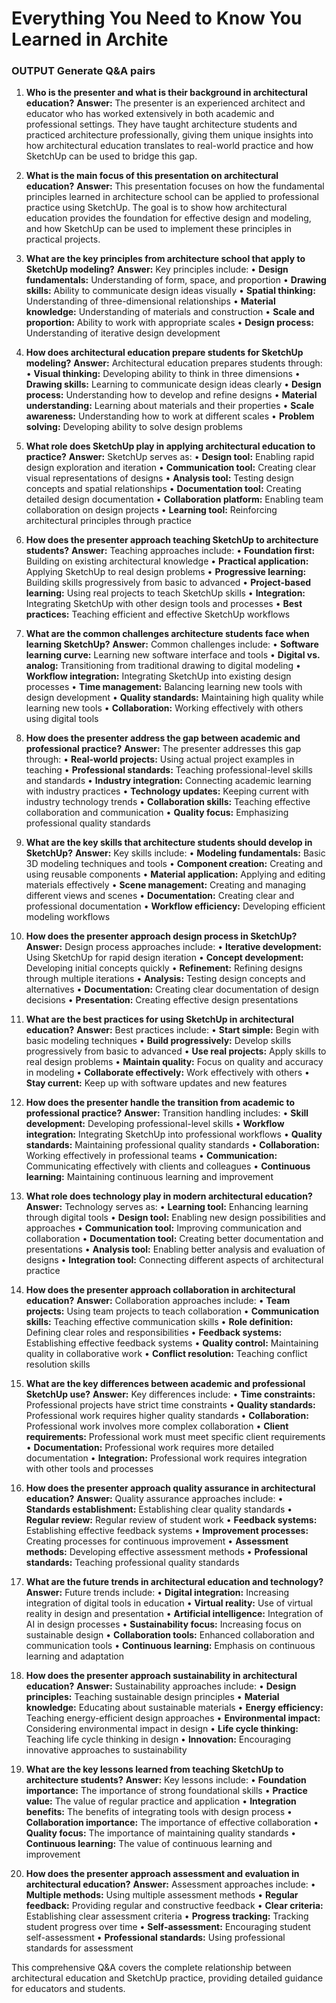 # Everything You Need to Know You Learned in Archite

### OUTPUT Generate Q&A pairs

1. **Who is the presenter and what is their background in architectural education?**
**Answer:**
The presenter is an experienced architect and educator who has worked extensively in both academic and professional settings. They have taught architecture students and practiced architecture professionally, giving them unique insights into how architectural education translates to real-world practice and how SketchUp can be used to bridge this gap.

2. **What is the main focus of this presentation on architectural education?**
**Answer:**
This presentation focuses on how the fundamental principles learned in architecture school can be applied to professional practice using SketchUp. The goal is to show how architectural education provides the foundation for effective design and modeling, and how SketchUp can be used to implement these principles in practical projects.

3. **What are the key principles from architecture school that apply to SketchUp modeling?**
**Answer:**
Key principles include:
• **Design fundamentals:** Understanding of form, space, and proportion
• **Drawing skills:** Ability to communicate design ideas visually
• **Spatial thinking:** Understanding of three-dimensional relationships
• **Material knowledge:** Understanding of materials and construction
• **Scale and proportion:** Ability to work with appropriate scales
• **Design process:** Understanding of iterative design development

4. **How does architectural education prepare students for SketchUp modeling?**
**Answer:**
Architectural education prepares students through:
• **Visual thinking:** Developing ability to think in three dimensions
• **Drawing skills:** Learning to communicate design ideas clearly
• **Design process:** Understanding how to develop and refine designs
• **Material understanding:** Learning about materials and their properties
• **Scale awareness:** Understanding how to work at different scales
• **Problem solving:** Developing ability to solve design problems

5. **What role does SketchUp play in applying architectural education to practice?**
**Answer:**
SketchUp serves as:
• **Design tool:** Enabling rapid design exploration and iteration
• **Communication tool:** Creating clear visual representations of designs
• **Analysis tool:** Testing design concepts and spatial relationships
• **Documentation tool:** Creating detailed design documentation
• **Collaboration platform:** Enabling team collaboration on design projects
• **Learning tool:** Reinforcing architectural principles through practice

6. **How does the presenter approach teaching SketchUp to architecture students?**
**Answer:**
Teaching approaches include:
• **Foundation first:** Building on existing architectural knowledge
• **Practical application:** Applying SketchUp to real design problems
• **Progressive learning:** Building skills progressively from basic to advanced
• **Project-based learning:** Using real projects to teach SketchUp skills
• **Integration:** Integrating SketchUp with other design tools and processes
• **Best practices:** Teaching efficient and effective SketchUp workflows

7. **What are the common challenges architecture students face when learning SketchUp?**
**Answer:**
Common challenges include:
• **Software learning curve:** Learning new software interface and tools
• **Digital vs. analog:** Transitioning from traditional drawing to digital modeling
• **Workflow integration:** Integrating SketchUp into existing design processes
• **Time management:** Balancing learning new tools with design development
• **Quality standards:** Maintaining high quality while learning new tools
• **Collaboration:** Working effectively with others using digital tools

8. **How does the presenter address the gap between academic and professional practice?**
**Answer:**
The presenter addresses this gap through:
• **Real-world projects:** Using actual project examples in teaching
• **Professional standards:** Teaching professional-level skills and standards
• **Industry integration:** Connecting academic learning with industry practices
• **Technology updates:** Keeping current with industry technology trends
• **Collaboration skills:** Teaching effective collaboration and communication
• **Quality focus:** Emphasizing professional quality standards

9. **What are the key skills that architecture students should develop in SketchUp?**
**Answer:**
Key skills include:
• **Modeling fundamentals:** Basic 3D modeling techniques and tools
• **Component creation:** Creating and using reusable components
• **Material application:** Applying and editing materials effectively
• **Scene management:** Creating and managing different views and scenes
• **Documentation:** Creating clear and professional documentation
• **Workflow efficiency:** Developing efficient modeling workflows

10. **How does the presenter approach design process in SketchUp?**
**Answer:**
Design process approaches include:
• **Iterative development:** Using SketchUp for rapid design iteration
• **Concept development:** Developing initial concepts quickly
• **Refinement:** Refining designs through multiple iterations
• **Analysis:** Testing design concepts and alternatives
• **Documentation:** Creating clear documentation of design decisions
• **Presentation:** Creating effective design presentations

11. **What are the best practices for using SketchUp in architectural education?**
**Answer:**
Best practices include:
• **Start simple:** Begin with basic modeling techniques
• **Build progressively:** Develop skills progressively from basic to advanced
• **Use real projects:** Apply skills to real design problems
• **Maintain quality:** Focus on quality and accuracy in modeling
• **Collaborate effectively:** Work effectively with others
• **Stay current:** Keep up with software updates and new features

12. **How does the presenter handle the transition from academic to professional practice?**
**Answer:**
Transition handling includes:
• **Skill development:** Developing professional-level skills
• **Workflow integration:** Integrating SketchUp into professional workflows
• **Quality standards:** Maintaining professional quality standards
• **Collaboration:** Working effectively in professional teams
• **Communication:** Communicating effectively with clients and colleagues
• **Continuous learning:** Maintaining continuous learning and improvement

13. **What role does technology play in modern architectural education?**
**Answer:**
Technology serves as:
• **Learning tool:** Enhancing learning through digital tools
• **Design tool:** Enabling new design possibilities and approaches
• **Communication tool:** Improving communication and collaboration
• **Documentation tool:** Creating better documentation and presentations
• **Analysis tool:** Enabling better analysis and evaluation of designs
• **Integration tool:** Connecting different aspects of architectural practice

14. **How does the presenter approach collaboration in architectural education?**
**Answer:**
Collaboration approaches include:
• **Team projects:** Using team projects to teach collaboration
• **Communication skills:** Teaching effective communication skills
• **Role definition:** Defining clear roles and responsibilities
• **Feedback systems:** Establishing effective feedback systems
• **Quality control:** Maintaining quality in collaborative work
• **Conflict resolution:** Teaching conflict resolution skills

15. **What are the key differences between academic and professional SketchUp use?**
**Answer:**
Key differences include:
• **Time constraints:** Professional projects have strict time constraints
• **Quality standards:** Professional work requires higher quality standards
• **Collaboration:** Professional work involves more complex collaboration
• **Client requirements:** Professional work must meet specific client requirements
• **Documentation:** Professional work requires more detailed documentation
• **Integration:** Professional work requires integration with other tools and processes

16. **How does the presenter approach quality assurance in architectural education?**
**Answer:**
Quality assurance approaches include:
• **Standards establishment:** Establishing clear quality standards
• **Regular review:** Regular review of student work
• **Feedback systems:** Establishing effective feedback systems
• **Improvement processes:** Creating processes for continuous improvement
• **Assessment methods:** Developing effective assessment methods
• **Professional standards:** Teaching professional quality standards

17. **What are the future trends in architectural education and technology?**
**Answer:**
Future trends include:
• **Digital integration:** Increasing integration of digital tools in education
• **Virtual reality:** Use of virtual reality in design and presentation
• **Artificial intelligence:** Integration of AI in design processes
• **Sustainability focus:** Increasing focus on sustainable design
• **Collaboration tools:** Enhanced collaboration and communication tools
• **Continuous learning:** Emphasis on continuous learning and adaptation

18. **How does the presenter approach sustainability in architectural education?**
**Answer:**
Sustainability approaches include:
• **Design principles:** Teaching sustainable design principles
• **Material knowledge:** Educating about sustainable materials
• **Energy efficiency:** Teaching energy-efficient design approaches
• **Environmental impact:** Considering environmental impact in design
• **Life cycle thinking:** Teaching life cycle thinking in design
• **Innovation:** Encouraging innovative approaches to sustainability

19. **What are the key lessons learned from teaching SketchUp to architecture students?**
**Answer:**
Key lessons include:
• **Foundation importance:** The importance of strong foundational skills
• **Practice value:** The value of regular practice and application
• **Integration benefits:** The benefits of integrating tools with design process
• **Collaboration importance:** The importance of effective collaboration
• **Quality focus:** The importance of maintaining quality standards
• **Continuous learning:** The value of continuous learning and improvement

20. **How does the presenter approach assessment and evaluation in architectural education?**
**Answer:**
Assessment approaches include:
• **Multiple methods:** Using multiple assessment methods
• **Regular feedback:** Providing regular and constructive feedback
• **Clear criteria:** Establishing clear assessment criteria
• **Progress tracking:** Tracking student progress over time
• **Self-assessment:** Encouraging student self-assessment
• **Professional standards:** Using professional standards for assessment

This comprehensive Q&A covers the complete relationship between architectural education and SketchUp practice, providing detailed guidance for educators and students.